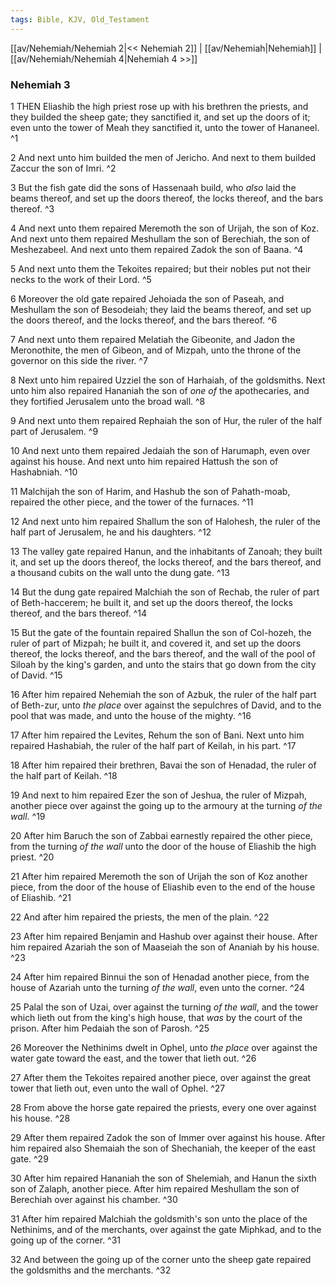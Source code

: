 ```yaml
---
tags: Bible, KJV, Old_Testament
---
```


[[av/Nehemiah/Nehemiah 2|<< Nehemiah 2]] | [[av/Nehemiah|Nehemiah]] | [[av/Nehemiah/Nehemiah 4|Nehemiah 4 >>]]

### Nehemiah 3

1 THEN Eliashib the high priest rose up with his brethren the priests, and they builded the sheep gate; they sanctified it, and set up the doors of it; even unto the tower of Meah they sanctified it, unto the tower of Hananeel. ^1

2 And next unto him builded the men of Jericho. And next to them builded Zaccur the son of Imri. ^2

3 But the fish gate did the sons of Hassenaah build, who _also_ laid the beams thereof, and set up the doors thereof, the locks thereof, and the bars thereof. ^3

4 And next unto them repaired Meremoth the son of Urijah, the son of Koz. And next unto them repaired Meshullam the son of Berechiah, the son of Meshezabeel. And next unto them repaired Zadok the son of Baana. ^4

5 And next unto them the Tekoites repaired; but their nobles put not their necks to the work of their Lord. ^5

6 Moreover the old gate repaired Jehoiada the son of Paseah, and Meshullam the son of Besodeiah; they laid the beams thereof, and set up the doors thereof, and the locks thereof, and the bars thereof. ^6

7 And next unto them repaired Melatiah the Gibeonite, and Jadon the Meronothite, the men of Gibeon, and of Mizpah, unto the throne of the governor on this side the river. ^7

8 Next unto him repaired Uzziel the son of Harhaiah, of the goldsmiths. Next unto him also repaired Hananiah the son of _one_ _of_ the apothecaries, and they fortified Jerusalem unto the broad wall. ^8

9 And next unto them repaired Rephaiah the son of Hur, the ruler of the half part of Jerusalem. ^9

10 And next unto them repaired Jedaiah the son of Harumaph, even over against his house. And next unto him repaired Hattush the son of Hashabniah. ^10

11 Malchijah the son of Harim, and Hashub the son of Pahath-moab, repaired the other piece, and the tower of the furnaces. ^11

12 And next unto him repaired Shallum the son of Halohesh, the ruler of the half part of Jerusalem, he and his daughters. ^12

13 The valley gate repaired Hanun, and the inhabitants of Zanoah; they built it, and set up the doors thereof, the locks thereof, and the bars thereof, and a thousand cubits on the wall unto the dung gate. ^13

14 But the dung gate repaired Malchiah the son of Rechab, the ruler of part of Beth-haccerem; he built it, and set up the doors thereof, the locks thereof, and the bars thereof. ^14

15 But the gate of the fountain repaired Shallun the son of Col-hozeh, the ruler of part of Mizpah; he built it, and covered it, and set up the doors thereof, the locks thereof, and the bars thereof, and the wall of the pool of Siloah by the king's garden, and unto the stairs that go down from the city of David. ^15

16 After him repaired Nehemiah the son of Azbuk, the ruler of the half part of Beth-zur, unto _the_ _place_ over against the sepulchres of David, and to the pool that was made, and unto the house of the mighty. ^16

17 After him repaired the Levites, Rehum the son of Bani. Next unto him repaired Hashabiah, the ruler of the half part of Keilah, in his part. ^17

18 After him repaired their brethren, Bavai the son of Henadad, the ruler of the half part of Keilah. ^18

19 And next to him repaired Ezer the son of Jeshua, the ruler of Mizpah, another piece over against the going up to the armoury at the turning _of_ _the_ _wall_. ^19

20 After him Baruch the son of Zabbai earnestly repaired the other piece, from the turning _of_ _the_ _wall_ unto the door of the house of Eliashib the high priest. ^20

21 After him repaired Meremoth the son of Urijah the son of Koz another piece, from the door of the house of Eliashib even to the end of the house of Eliashib. ^21

22 And after him repaired the priests, the men of the plain. ^22

23 After him repaired Benjamin and Hashub over against their house. After him repaired Azariah the son of Maaseiah the son of Ananiah by his house. ^23

24 After him repaired Binnui the son of Henadad another piece, from the house of Azariah unto the turning _of_ _the_ _wall_, even unto the corner. ^24

25 Palal the son of Uzai, over against the turning _of_ _the_ _wall_, and the tower which lieth out from the king's high house, that _was_ by the court of the prison. After him Pedaiah the son of Parosh. ^25

26 Moreover the Nethinims dwelt in Ophel, unto _the_ _place_ over against the water gate toward the east, and the tower that lieth out. ^26

27 After them the Tekoites repaired another piece, over against the great tower that lieth out, even unto the wall of Ophel. ^27

28 From above the horse gate repaired the priests, every one over against his house. ^28

29 After them repaired Zadok the son of Immer over against his house. After him repaired also Shemaiah the son of Shechaniah, the keeper of the east gate. ^29

30 After him repaired Hananiah the son of Shelemiah, and Hanun the sixth son of Zalaph, another piece. After him repaired Meshullam the son of Berechiah over against his chamber. ^30

31 After him repaired Malchiah the goldsmith's son unto the place of the Nethinims, and of the merchants, over against the gate Miphkad, and to the going up of the corner. ^31

32 And between the going up of the corner unto the sheep gate repaired the goldsmiths and the merchants. ^32
